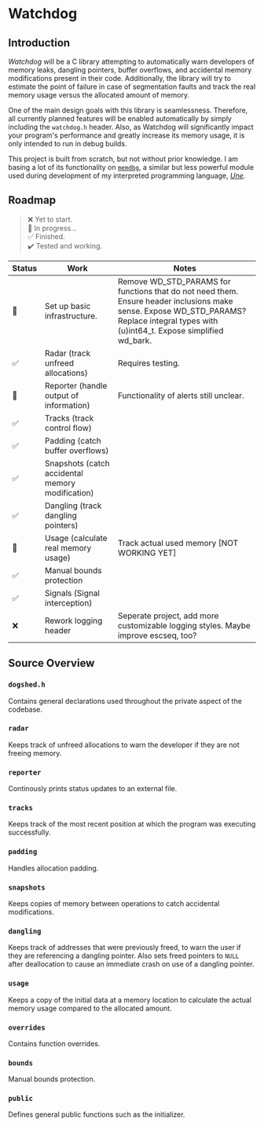 # Watchdog

## Introduction

*Watchdog* will be a C library attempting to automatically warn developers of memory leaks, dangling pointers, buffer overflows, and accidental memory modifications present in their code. Additionally, the library will try to estimate the point of failure in case of segmentation faults and track the real memory usage versus the allocated amount of memory.

One of the main design goals with this library is seamlessness. Therefore, all currently planned features will be enabled automatically by simply including the `watchdog.h` header. Also, as Watchdog will significantly impact your program's performance and greatly increase its memory usage, it is only intended to run in debug builds. 

This project is built from scratch, but not without prior knowledge. I am basing a lot of its functionality on [`memdbg`](https://github.com/thechnet/une/blob/main/src/util/memdbg.c), a similar but less powerful module used during development of my interpreted programming language, [*Une*](https://github.com/thechnet/une).

## Roadmap

> ❌ Yet to start.  
> 🏃 In progress...  
> ✅ Finished.  
> ✔️ Tested and working.  

Status|Work|Notes
-|-|-
🏃|Set up basic infrastructure.|Remove WD_STD_PARAMS for functions that do not need them. Ensure header inclusions make sense. Expose WD_STD_PARAMS? Replace integral types with (u)int64_t. Expose simplified wd_bark.
✅|Radar (track unfreed allocations)|Requires testing.
🏃|Reporter (handle output of information)|Functionality of alerts still unclear.
✅|Tracks (track control flow)|
✅|Padding (catch buffer overflows)|
✅|Snapshots (catch accidental memory modification)|
✅|Dangling (track dangling pointers)|
🏃|Usage (calculate real memory usage)|Track actual used memory [NOT WORKING YET]
✅|Manual bounds protection|
✅|Signals (Signal interception)|
❌|Rework logging header|Seperate project, add more customizable logging styles. Maybe improve escseq, too?

## Source Overview

### `dogshed.h`

Contains general declarations used throughout the private aspect of the codebase.

### `radar`

Keeps track of unfreed allocations to warn the developer if they are not freeing memory.

### `reporter`

Continously prints status updates to an external file.

### `tracks`

Keeps track of the most recent position at which the program was executing successfully.

### `padding`

Handles allocation padding.

### `snapshots`

Keeps copies of memory between operations to catch accidental modifications.

### `dangling`

Keeps track of addresses that were previously freed, to warn the user if they are referencing a dangling pointer. Also sets freed pointers to `NULL` after deallocation to cause an immediate crash on use of a dangling pointer.

### `usage`

Keeps a copy of the initial data at a memory location to calculate the actual memory usage compared to the allocated amount.

### `overrides`

Contains function overrides.

### `bounds`

Manual bounds protection.

### `public`

Defines general public functions such as the initializer.
